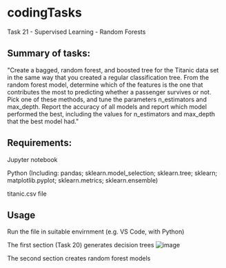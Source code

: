 # codingTasks
Task 21 - Supervised Learning - Random Forests

## Summary of tasks:
"Create a bagged, random forest, and boosted tree for the Titanic data set in the same way that you created a regular classification tree.
From the random forest model, determine which of the features is the one that contributes the most to predicting whether a passenger survives or not.
Pick one of these methods, and tune the parameters n_estimators and max_depth.
Report the accuracy of all models and report which model performed the best, including the values for n_estimators and max_depth that the best model had."

## Requirements:
Jupyter notebook

Python (Including: pandas; sklearn.model_selection; sklearn.tree; sklearn; matplotlib.pyplot; sklearn.metrics; sklearn.ensemble)

titanic.csv file

## Usage
Run the file in suitable envirnment (e.g. VS Code, with Python)

The first section (Task 20) generates decision trees
![image](https://github.com/geoffhalliday/codingTasks/assets/163735161/e0a1f91c-19a6-4d6c-a953-886485e92878)


The second section creates random forest models

